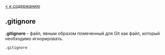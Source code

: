 [< к содержанию](./readme.md)

## .gitignore

**.gitignore** - файл, явным образом помеченный для Git как файл, который необходимо игнорировать.

```.gitignore```
